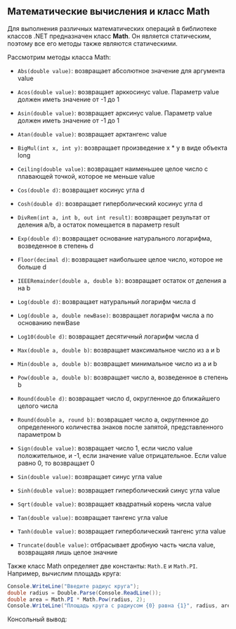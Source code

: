 ## Математические вычисления и класс Math

Для выполнения различных математических операций в библиотеке классов .NET предназначен класс **Math**. Он является статическим, поэтому все его методы также являются статическими.

Рассмотрим методы класса Math:

- `Abs(double value)`: возвращает абсолютное значение для аргумента value

- `Acos(double value)`: возвращает арккосинус value. Параметр value должен иметь значение от -1 до 1

- `Asin(double value)`: возвращает арксинус value. Параметр value должен иметь значение от -1 до 1

- `Atan(double value)`: возвращает арктангенс value

- `BigMul(int x, int y)`: возвращает произведение x * y в виде объекта long

- `Ceiling(double value)`: возвращает наименьшее целое число с плавающей точкой, которое не меньше value

- `Cos(double d)`: возвращает косинус угла d

- `Cosh(double d)`: возвращает гиперболический косинус угла d

- `DivRem(int a, int b, out int result)`: возвращает результат от деления a/b, а остаток помещается в параметр result

- `Exp(double d)`: возвращает основание натурального логарифма, возведенное в степень d

- `Floor(decimal d)`: возвращает наибольшее целое число, которое не больше d

- `IEEERemainder(double a, double b)`: возвращает остаток от деления a на b

- `Log(double d)`: возвращает натуральный логарифм числа d

- `Log(double a, double newBase)`: возвращает логарифм числа a по основанию newBase

- `Log10(double d)`: возвращает десятичный логарифм числа d

- `Max(double a, double b)`: возвращает максимальное число из a и b

- `Min(double a, double b)`: возвращает минимальное число из a и b

- `Pow(double a, double b)`: возвращает число a, возведенное в степень b

- `Round(double d)`: возвращает число d, округленное до ближайшего целого числа

- `Round(double a, round b)`: возвращает число a, округленное до определенного количества знаков после запятой, представленного параметром b

- `Sign(double value)`: возвращает число 1, если число value положительное, и -1, если значение value отрицательное. Если value равно 0, то возвращает 0

- `Sin(double value)`: возвращает синус угла value

- `Sinh(double value)`: возвращает гиперболический синус угла value

- `Sqrt(double value)`: возвращает квадратный корень числа value

- `Tan(double value)`: возвращает тангенс угла value

- `Tanh(double value)`: возвращает гиперболический тангенс угла value

- `Truncate(double value)`: отбрасывает дробную часть числа value, возвращаяя лишь целое значние

Также класс Math определяет две константы: `Math.E` и `Math.PI`. Например, вычислим площадь круга:

```cs
Console.WriteLine("Введите радиус круга");
double radius = Double.Parse(Console.ReadLine());
double area = Math.PI * Math.Pow(radius, 2);
Console.WriteLine("Площадь круга с радиусом {0} равна {1}", radius, area);
```

Консольный вывод:

```

```

